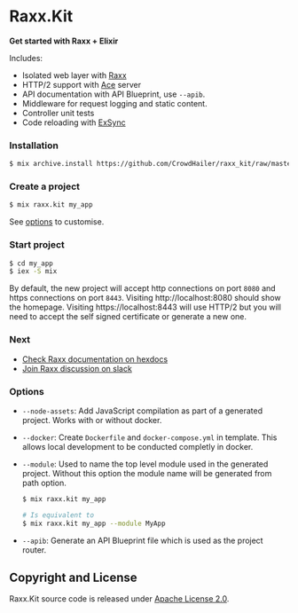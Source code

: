 # Raxx.Kit

**Get started with Raxx + Elixir**

Includes:

- Isolated web layer with [Raxx](https://github.com/crowdhailer/raxx)
- HTTP/2 support with [Ace](https://github.com/CrowdHailer/Ace) server
- API documentation with API Blueprint, use `--apib`.
- Middleware for request logging and static content.
- Controller unit tests
- Code reloading with [ExSync](https://github.com/falood/exsync)

### Installation

```sh
$ mix archive.install https://github.com/CrowdHailer/raxx_kit/raw/master/raxx_kit.ez
```

### Create a project

```sh
$ mix raxx.kit my_app
```

See [options](#options) to customise.

### Start project

```sh
$ cd my_app
$ iex -S mix
```

By default, the new project will accept http connections on port `8080` and https connections on port `8443`.
Visiting http://localhost:8080 should show the homepage.
Visiting https://localhost:8443 will use HTTP/2 but you will need to accept the self signed certificate or generate a new one.

### Next

- [Check Raxx documentation on hexdocs](https://hexdocs.pm/raxx)
- [Join Raxx discussion on slack](https://elixir-lang.slack.com/messages/C56H3TBH8/)

### Options

- `--node-assets`: Add JavaScript compilation as part of a generated project.
  Works with or without docker.

- `--docker`: Create `Dockerfile` and `docker-compose.yml` in template.
  This allows local development to be conducted completly in docker.

- `--module`: Used to name the top level module used in the generated project. Without this option the module name will be generated from path option.

  ```sh
  $ mix raxx.kit my_app

  # Is equivalent to
  $ mix raxx.kit my_app --module MyApp
  ```

- `--apib`: Generate an API Blueprint file which is used as the project router.

## Copyright and License

Raxx.Kit source code is released under [Apache License 2.0](License).
